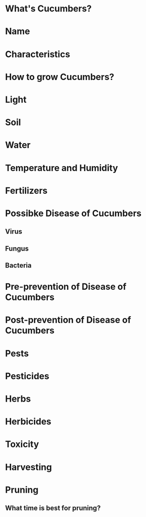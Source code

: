 #  What's  Cucumbers?
# Name

# Characteristics

# How to grow Cucumbers?
# Light
# Soil
# Water
# Temperature  and Humidity
# Fertilizers
# Possibke Disease  of  Cucumbers

## Virus
##  Fungus
##  Bacteria
# Pre-prevention of Disease  of Cucumbers
# Post-prevention of Disease  of   Cucumbers
#  Pests
# Pesticides
# Herbs
# Herbicides
#  Toxicity
# Harvesting
# Pruning 
##  What time  is best  for pruning?